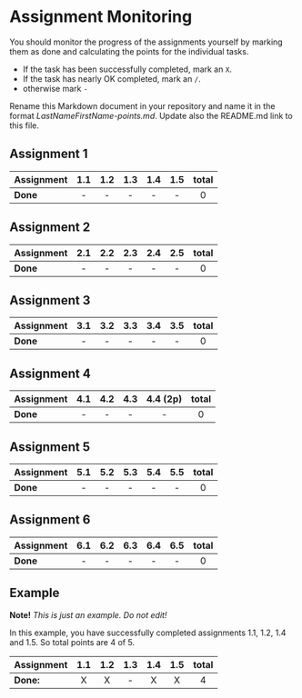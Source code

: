 # Assignment Monitoring 

You should monitor the progress of the assignments yourself by marking them as done and calculating the points for the individual tasks.
* If the task has been successfully completed, mark an `X`.
* If the task has nearly OK completed, mark an `/`.
* otherwise mark `-` 

Rename this Markdown document in your repository and name it in the format *LastNameFirstName-points.md*. 
Update also the README.md link to this file.

## Assignment 1 

| **Assignment** | 1.1 | 1.2 | 1.3 | 1.4 | 1.5 | total |
|:---------------|:---:|:---:|:---:|:---:|:---:|:-----:|
| **Done**       |  -  |  -  |  -  |  -  |  -  |   0   |

## Assignment 2 

| **Assignment** | 2.1 | 2.2 | 2.3 | 2.4 | 2.5 | total |
|:---------------|:---:|:---:|:---:|:---:|:---:|:-----:|
| **Done**       |  -  |  -  |  -  |  -  |  -  |   0   |

## Assignment 3 

| **Assignment** | 3.1 | 3.2 | 3.3 | 3.4 | 3.5 | total |
|:---------------|:---:|:---:|:---:|:---:|:---:|:-----:|
| **Done**       |  -  |  -  |  -  |  -  |  -  |   0   |

## Assignment 4

| **Assignment** | 4.1 | 4.2 | 4.3 | 4.4 (2p) | total |
|:---------------|:---:|:---:|:---:|:--------:|:-----:|
| **Done**       |  -  |  -  |  -  |    -     |   0   |

## Assignment 5

| **Assignment** | 5.1 | 5.2 | 5.3 | 5.4 | 5.5 | total |
|:---------------|:---:|:---:|:---:|:---:|:---:|:-----:|
| **Done**       |  -  |  -  |  -  |  -  |  -  |   0   |

## Assignment 6

| **Assignment** | 6.1 | 6.2 | 6.3 | 6.4 | 6.5 | total |
|:---------------|:---:|:---:|:---:|:---:|:---:|:-----:|
| **Done**       |  -  |  -  |  -  |  -  |  -  |   0   |


## Example 

**Note!** _This is just an example. Do not edit!_

In this example, you have successfully completed assignments 1.1, 1.2, 1.4 and 1.5. So total points are 4 of 5.

| **Assignment** | 1.1 | 1.2 | 1.3 | 1.4 | 1.5 | total |
|:---------------|:---:|:---:|:---:|:---:|:---:|:-----:|
| **Done:**      |  X  |  X  |  -  |  X  |  X  |   4   |
